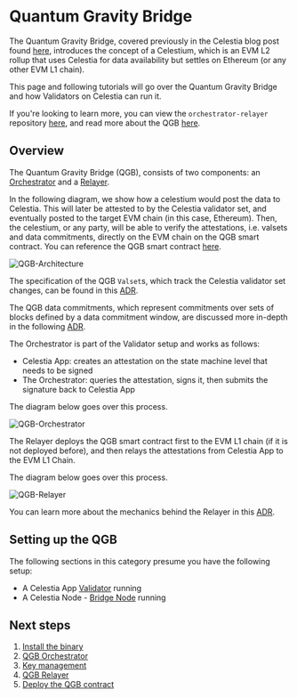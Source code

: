 # Quantum Gravity Bridge

The Quantum Gravity Bridge, covered previously in the Celestia blog post
found [here](https://blog.celestia.org/celestiums/), introduces the concept
of a Celestium, which is an EVM L2 rollup that uses Celestia for data availability
but settles on Ethereum (or any other EVM L1 chain).

This page and following tutorials will go over the Quantum Gravity
Bridge and how Validators on Celestia can run it.

If you're looking to learn more, you can view the
`orchestrator-relayer` repository
[here](https://github.com/celestiaorg/orchestrator-relayer), and
read more about the QGB
[here](https://github.com/celestiaorg/quantum-gravity-bridge#how-it-works).

## Overview

The Quantum Gravity Bridge (QGB),
consists of two components: an [Orchestrator](../qgb-orchestrator)
and a [Relayer](../qgb-relayer).

In the following diagram, we show how a celestium would post the data to
Celestia. This will later be attested to by the Celestia validator set, and
eventually posted to the target EVM chain (in this case, Ethereum). Then,
the celestium, or any party, will be able to verify the attestations, i.e. valsets
and data commitments, directly on the EVM chain on the QGB smart contract. You can
reference the QGB smart contract
[here](https://github.com/celestiaorg/quantum-gravity-bridge/blob/master/src/QuantumGravityBridge.sol).

![QGB-Architecture](/img/qgb/qgb-diagram.png)

The specification of the QGB `Valset`s, which track the Celestia validator set
changes, can be found in this [ADR](https://github.com/celestiaorg/celestia-app/blob/main/docs/architecture/adr-002-qgb-valset.md).

The QGB data commitments, which represent commitments over sets of blocks
defined by a data commitment window, are
discussed more in-depth in the following
[ADR](https://github.com/celestiaorg/celestia-app/blob/main/docs/architecture/adr-003-qgb-data-commitments.md).

The Orchestrator is part of the Validator setup and works as follows:

* Celestia App: creates an attestation on the state machine level that needs to
  be signed
* The Orchestrator: queries the attestation, signs it, then submits the signature
  back to Celestia App

The diagram below goes over this process.

![QGB-Orchestrator](/img/qgb/qgb-orchestrator.png)

The Relayer deploys the QGB smart contract first to the EVM L1 chain (if it is
not deployed before), and then relays the attestations from Celestia App to the
EVM L1 Chain.

The diagram below goes over this process.

![QGB-Relayer](/img/qgb/qgb-relayer.png)

You can learn more about the mechanics behind the Relayer in this
[ADR](https://github.com/celestiaorg/celestia-app/blob/main/docs/architecture/adr-004-qgb-relayer-security.md).

## Setting up the QGB

The following sections in this category presume you have the following setup:

* A Celestia App [Validator](../validator-node) running
* A Celestia Node - [Bridge Node](../bridge-node) running

## Next steps

1. [Install the binary](../qgb-binary)
2. [QGB Orchestrator](../qgb-orchestrator)
3. [Key management](../qgb-keys)
4. [QGB Relayer](../qgb-relayer)
5. [Deploy the QGB contract](../qgb-deploy)
